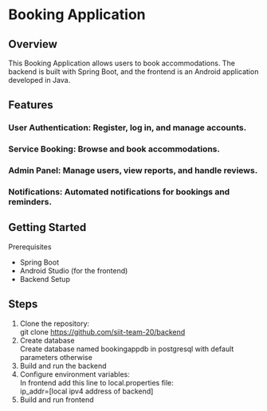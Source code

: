 # Booking Application
## Overview
This Booking Application allows users to book accommodations. 
The backend is built with Spring Boot, and the frontend is an Android application developed in Java.

## Features
### User Authentication: Register, log in, and manage accounts.
### Service Booking: Browse and book accommodations.
### Admin Panel: Manage users, view reports, and handle reviews.
### Notifications: Automated notifications for bookings and reminders.

## Getting Started
Prerequisites
- Spring Boot
- Android Studio (for the frontend)
- Backend Setup

## Steps
1. Clone the repository:  
git clone https://github.com/siit-team-20/backend
2. Create database  
Create database named bookingappdb in postgresql with default parameters otherwise
3. Build and run the backend
4. Configure environment variables:  
In frontend add this line to local.properties file:  
ip_addr=[local ipv4 address of backend]
5. Build and run frontend

